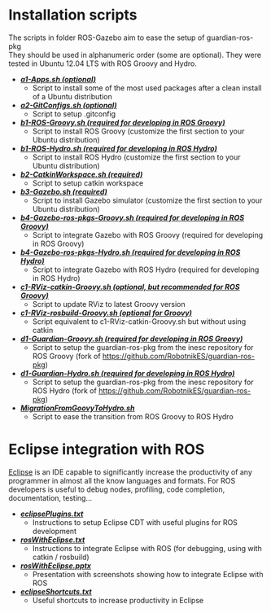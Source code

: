 Installation scripts
================

The scripts in folder ROS-Gazebo aim to ease the setup of guardian-ros-pkg  
They should be used in alphanumeric order (some are optional).
They were tested in Ubuntu 12.04 LTS with ROS Groovy and Hydro.


* **_[a1-Apps.sh (optional)](https://github.com/inesc/guardian-ros-pkg/blob/configs/ROS-Gazebo/a1-Apps.sh)_**
  * Script to install some of the most used packages after a clean install of a Ubuntu distribution
* **_[a2-GitConfigs.sh (optional)](https://github.com/inesc/guardian-ros-pkg/blob/configs/ROS-Gazebo/a2-GitConfigs.sh)_**
  * Script to setup .gitconfig
* **_[b1-ROS-Groovy.sh (required for developing in ROS Groovy)](https://github.com/inesc/guardian-ros-pkg/blob/configs/ROS-Gazebo/b1-ROS-Groovy.sh)_**
  * Script to install ROS Groovy (customize the first section to your Ubuntu distribution)
* **_[b1-ROS-Hydro.sh (required for developing in ROS Hydro)](https://github.com/inesc/guardian-ros-pkg/blob/configs/ROS-Gazebo/b1-ROS-Hydro.sh)_**
  * Script to install ROS Hydro (customize the first section to your Ubuntu distribution)
* **_[b2-CatkinWorkspace.sh (required)](https://github.com/inesc/guardian-ros-pkg/blob/configs/ROS-Gazebo/b2-CatkinWorkspace.sh)_**
  * Script to setup catkin workspace
* **_[b3-Gazebo.sh (required)](https://github.com/inesc/guardian-ros-pkg/blob/configs/ROS-Gazebo/b3-Gazebo.sh)_**
  * Script to install Gazebo simulator (customize the first section to your Ubuntu distribution)
* **_[b4-Gazebo-ros-pkgs-Groovy.sh (required for developing in ROS Groovy)](https://github.com/inesc/guardian-ros-pkg/blob/configs/ROS-Gazebo/b4-Gazebo-ros-pkgs-Groovy.sh)_**
  * Script to integrate Gazebo with ROS Groovy (required for developing in ROS Groovy)
* **_[b4-Gazebo-ros-pkgs-Hydro.sh (required for developing in ROS Hydro)](https://github.com/inesc/guardian-ros-pkg/blob/configs/ROS-Gazebo/b4-Gazebo-ros-pkgs-Hydro.sh)_**
  * Script to integrate Gazebo with ROS Hydro (required for developing in ROS Hydro)
* **_[c1-RViz-catkin-Groovy.sh (optional, but recommended for ROS Groovy)](https://github.com/inesc/guardian-ros-pkg/blob/configs/ROS-Gazebo/c1-RViz-catkin-Groovy.sh)_**
  * Script to update RViz to latest Groovy version
* **_[c1-RViz-rosbuild-Groovy.sh (optional for Groovy)](https://github.com/inesc/guardian-ros-pkg/blob/configs/ROS-Gazebo/c1-RViz-rosbuild-Groovy.sh)_**
  * Script equivalent to c1-RViz-catkin-Groovy.sh but without using catkin
* **_[d1-Guardian-Groovy.sh (required for developing in ROS Groovy)](https://github.com/inesc/guardian-ros-pkg/blob/configs/ROS-Gazebo/d1-Guardian-Groovy.sh)_**
  * Script to setup the guardian-ros-pkg from the inesc repository for ROS Groovy (fork of https://github.com/RobotnikES/guardian-ros-pkg)
* **_[d1-Guardian-Hydro.sh (required for developing in ROS Hydro)](https://github.com/inesc/guardian-ros-pkg/blob/configs/ROS-Gazebo/d1-Guardian-Hydro.sh)_**
  * Script to setup the guardian-ros-pkg from the inesc repository for ROS Hydro (fork of https://github.com/RobotnikES/guardian-ros-pkg)
* **_[MigrationFromGoovyToHydro.sh](https://github.com/inesc/guardian-ros-pkg/blob/configs/ROS-Gazebo/MigrationFromGoovyToHydro.sh)_**
  * Script to ease the transition from ROS Groovy to ROS Hydro



Eclipse integration with ROS
================ 
  
[Eclipse](http://www.eclipse.org/downloads/) is an IDE capable to significantly increase the productivity of any programmer in almost all the know languages and formats.
For ROS developers is useful to debug nodes, profiling, code completion, documentation, testing...


* **_[eclipsePlugins.txt](https://github.com/inesc/guardian-ros-pkg/blob/configs/Eclipse/eclipsePlugins.txt)_**
  * Instructions to setup Eclipse CDT with useful plugins for ROS development
* **_[rosWithEclipse.txt](https://github.com/inesc/guardian-ros-pkg/blob/configs/Eclipse/rosWithEclipse.txt)_**
  * Instructions to integrate Eclipse with ROS (for debugging, using with catkin / rosbuild)
* **_[rosWithEclipse.pptx](https://github.com/inesc/guardian-ros-pkg/raw/configs/Eclipse/rosWithEclipse.pptx)_**
  * Presentation with screenshots showing how to integrate Eclipse with ROS
* **_[eclipseShortcuts.txt](https://github.com/inesc/guardian-ros-pkg/blob/configs/Eclipse/eclipseShortcuts.txt)_**
  * Useful shortcuts to increase productivity in Eclipse